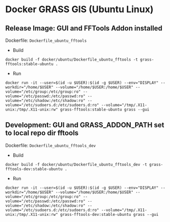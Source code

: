 # Docker GRASS GIS (Ubuntu Linux)

## Release Image: GUI and FFTools Addon installed

Dockerfile: `Dockerfile_ubuntu_fftools`

* Build
```
docker build -f docker/ubuntu/Dockerfile_ubuntu_fftools -t grass-fftools:stable-ubuntu .
```
* Run
```
docker run -it --user=$(id -u $USER):$(id -g $USER) --env="DISPLAY" --workdir="/home/$USER" --volume="/home/$USER:/home/$USER" --volume="/etc/group:/etc/group:ro" --volume="/etc/passwd:/etc/passwd:ro" --volume="/etc/shadow:/etc/shadow:ro" --volume="/etc/sudoers.d:/etc/sudoers.d:ro" --volume="/tmp/.X11-unix:/tmp/.X11-unix:rw" grass-fftools:stable-ubuntu grass --gui
```

## Development: GUI and GRASS_ADDON_PATH set to local repo dir fftools 

Dockerfile: `Dockerfile_ubuntu_fftools_dev`

* Build
```
docker build -f docker/ubuntu/Dockerfile_ubuntu_fftools_dev -t grass-fftools-dev:stable-ubuntu .
```
* Run
```
docker run -it --user=$(id -u $USER):$(id -g $USER) --env="DISPLAY" --workdir="/home/$USER" --volume="/home/$USER:/home/$USER" --volume="/etc/group:/etc/group:ro" --volume="/etc/passwd:/etc/passwd:ro" --volume="/etc/shadow:/etc/shadow:ro" --volume="/etc/sudoers.d:/etc/sudoers.d:ro" --volume="/tmp/.X11-unix:/tmp/.X11-unix:rw" grass-fftools-dev:stable-ubuntu grass --gui
```